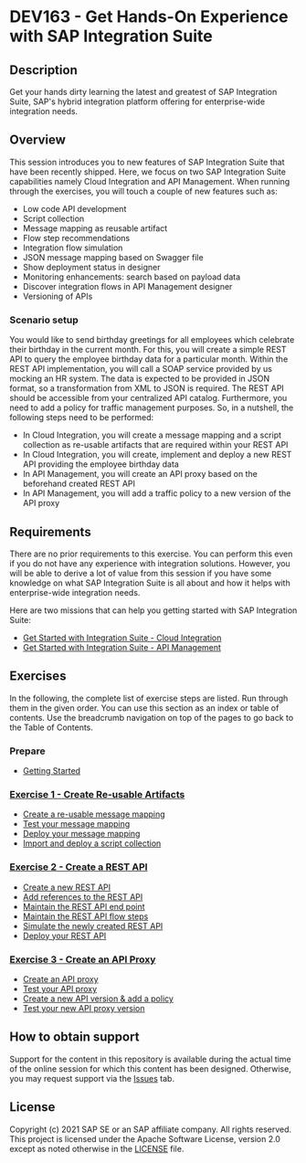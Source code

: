 # DEV163 - Get Hands-On Experience with SAP Integration Suite

## Description

Get your hands dirty learning the latest and greatest of SAP Integration Suite, SAP's hybrid integration platform offering for enterprise-wide integration needs.  

## Overview

This session introduces you to new features of SAP Integration Suite that have been recently shipped. Here, we focus on two SAP Integration Suite capabilities namely Cloud Integration and API Management. When running through the exercises, you will touch a couple of new features such as:
- Low code API development
- Script collection
- Message mapping as reusable artifact
- Flow step recommendations
- Integration flow simulation
- JSON message mapping based on Swagger file
- Show deployment status in designer
- Monitoring enhancements: search based on payload data
- Discover integration flows in API Management designer
- Versioning of APIs

### Scenario setup

You would like to send birthday greetings for all employees which celebrate their birthday in the current month. For this, you will create a simple REST API to query the employee birthday data for a particular month. Within the REST API implementation, you will call a SOAP service provided by us mocking an HR system. The data is expected to be provided in JSON format, so a transformation from XML to JSON is required. The REST API should be accessible from your centralized API catalog. Furthermore, you need to add a policy for traffic management purposes.
So, in a nutshell, the following steps need to be performed:
- In Cloud Integration, you will create a message mapping and a script collection as re-usable artifacts that are required within your REST API
- In Cloud Integration, you will create, implement and deploy a new REST API providing the employee birthday data
- In API Management, you will create an API proxy based on the beforehand created REST API
- In API Management, you will add a traffic policy to a new version of the API proxy

## Requirements

There are no prior requirements to this exercise. You can perform this even if you do not have any experience with integration solutions. However, you will be able to derive a lot of value from this session if you have some knowledge on what SAP Integration Suite is all about and how it helps with enterprise-wide integration needs.

Here are two missions that can help you getting started with SAP Integration Suite:

- [Get Started with Integration Suite - Cloud Integration](https://discovery-center.cloud.sap/protected/index.html#/missiondetail/3258/3327/)
- [Get Started with Integration Suite - API Management](https://discovery-center.cloud.sap/protected/index.html#/missiondetail/3062/3072/)


## Exercises

In the following, the complete list of exercise steps are listed. Run through them in the given order. You can use this section as an index or table of contents. Use the breadcrumb navigation on top of the pages to go back to the Table of Contents.

### Prepare
- [Getting Started](exercises/ex0/)

### [Exercise 1 - Create Re-usable Artifacts](exercises/ex1/)
- [Create a re-usable message mapping](exercises/ex1/ex11)
- [Test your message mapping](exercises/ex1/ex12)
- [Deploy your message mapping](exercises/ex1/ex13)
- [Import and deploy a script collection](exercises/ex1/ex14)

### [Exercise 2 - Create a REST API](exercises/ex2/)
- [Create a new REST API](exercises/ex2/ex21)
- [Add references to the REST API](exercises/ex2/ex22)
- [Maintain the REST API end point](exercises/ex2/ex23)
- [Maintain the REST API flow steps](exercises/ex2/ex24)
- [Simulate the newly created REST API](exercises/ex2/ex25)
- [Deploy your REST API](exercises/ex2/ex26)

### [Exercise 3 - Create an API Proxy](exercises/ex3/)
- [Create an API proxy](exercises/ex3/ex31)
- [Test your API proxy](exercises/ex3/ex32)
- [Create a new API version & add a policy](exercises/ex3/ex33)
- [Test your new API proxy version](exercises/ex3/ex34)



## How to obtain support

Support for the content in this repository is available during the actual time of the online session for which this content has been designed. Otherwise, you may request support via the [Issues](../../issues) tab.

## License
Copyright (c) 2021 SAP SE or an SAP affiliate company. All rights reserved. This project is licensed under the Apache Software License, version 2.0 except as noted otherwise in the [LICENSE](LICENSES/Apache-2.0.txt) file.
